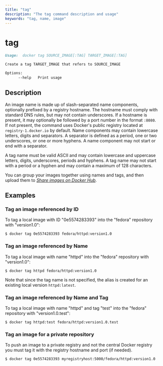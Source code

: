 ```yaml
---
title: "tag"
description: "The tag command description and usage"
keywords: "tag, name, image"
---
```


# tag

```markdown
Usage:  docker tag SOURCE_IMAGE[:TAG] TARGET_IMAGE[:TAG]

Create a tag TARGET_IMAGE that refers to SOURCE_IMAGE

Options:
      --help   Print usage
```

## Description

An image name is made up of slash-separated name components, optionally prefixed
by a registry hostname. The hostname must comply with standard DNS rules, but
may not contain underscores. If a hostname is present, it may optionally be
followed by a port number in the format `:8080`. If not present, the command
uses Docker's public registry located at `registry-1.docker.io` by default. Name
components may contain lowercase letters, digits and separators. A separator
is defined as a period, one or two underscores, or one or more hyphens. A name
component may not start or end with a separator.

A tag name must be valid ASCII and may contain lowercase and uppercase letters,
digits, underscores, periods and hyphens. A tag name may not start with a
period or a hyphen and may contain a maximum of 128 characters.

You can group your images together using names and tags, and then upload them
to [*Share images on Docker Hub*](https://docs.docker.com/get-started/part3/).

## Examples

### Tag an image referenced by ID

To tag a local image with ID "0e5574283393" into the "fedora" repository with
"version1.0":

```console
$ docker tag 0e5574283393 fedora/httpd:version1.0
```

### Tag an image referenced by Name

To tag a local image with name "httpd" into the "fedora" repository with
"version1.0":

```console
$ docker tag httpd fedora/httpd:version1.0
```

Note that since the tag name is not specified, the alias is created for an
existing local version `httpd:latest`.

### Tag an image referenced by Name and Tag

To tag a local image with name "httpd" and tag "test" into the "fedora"
repository with "version1.0.test":

```console
$ docker tag httpd:test fedora/httpd:version1.0.test
```

### Tag an image for a private repository

To push an image to a private registry and not the central Docker
registry you must tag it with the registry hostname and port (if needed).

```console
$ docker tag 0e5574283393 myregistryhost:5000/fedora/httpd:version1.0
```
